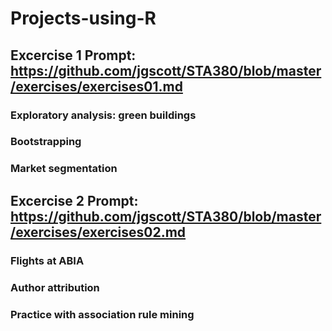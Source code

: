 # Projects-using-R
## Excercise 1 Prompt: https://github.com/jgscott/STA380/blob/master/exercises/exercises01.md
### Exploratory analysis: green buildings
### Bootstrapping
### Market segmentation
 
## Excercise 2 Prompt: https://github.com/jgscott/STA380/blob/master/exercises/exercises02.md
### Flights at ABIA
### Author attribution
### Practice with association rule mining

